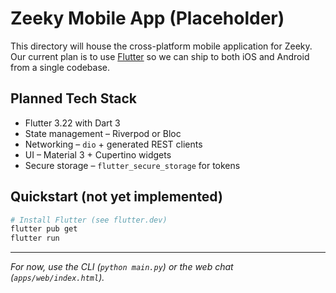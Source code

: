 # Zeeky Mobile App (Placeholder)

This directory will house the cross-platform mobile application for Zeeky.
Our current plan is to use [Flutter](https://flutter.dev/) so we can ship to
both iOS and Android from a single codebase.

## Planned Tech Stack

* Flutter 3.22 with Dart 3
* State management – Riverpod or Bloc
* Networking – `dio` + generated REST clients
* UI – Material 3 + Cupertino widgets
* Secure storage – `flutter_secure_storage` for tokens

## Quickstart (not yet implemented)

```bash
# Install Flutter (see flutter.dev)
flutter pub get
flutter run
```

---
_For now, use the CLI (`python main.py`) or the web chat (`apps/web/index.html`)._